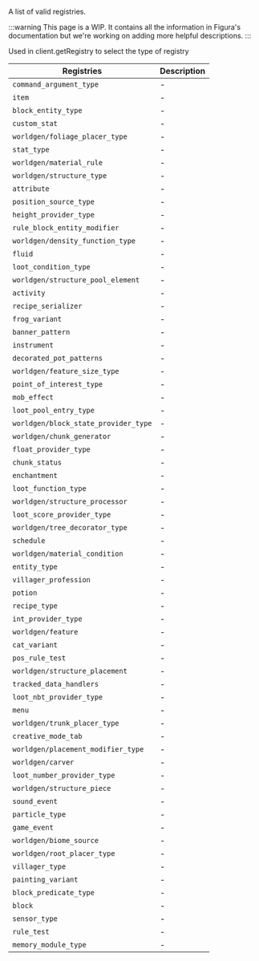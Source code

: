 A list of valid registries.

:::warning
This page is a WIP. It contains all the information in Figura's documentation but we're working on adding more helpful descriptions.
:::

Used in client.getRegistry to select the type of registry

| Registries                           | Description |
| ------------------------------------ | ----------- |
| `command_argument_type`              | -           |
| `item`                               | -           |
| `block_entity_type`                  | -           |
| `custom_stat`                        | -           |
| `worldgen/foliage_placer_type`       | -           |
| `stat_type`                          | -           |
| `worldgen/material_rule`             | -           |
| `worldgen/structure_type`            | -           |
| `attribute`                          | -           |
| `position_source_type`               | -           |
| `height_provider_type`               | -           |
| `rule_block_entity_modifier`         | -           |
| `worldgen/density_function_type`     | -           |
| `fluid`                              | -           |
| `loot_condition_type`                | -           |
| `worldgen/structure_pool_element`    | -           |
| `activity`                           | -           |
| `recipe_serializer`                  | -           |
| `frog_variant`                       | -           |
| `banner_pattern`                     | -           |
| `instrument`                         | -           |
| `decorated_pot_patterns`             | -           |
| `worldgen/feature_size_type`         | -           |
| `point_of_interest_type`             | -           |
| `mob_effect`                         | -           |
| `loot_pool_entry_type`               | -           |
| `worldgen/block_state_provider_type` | -           |
| `worldgen/chunk_generator`           | -           |
| `float_provider_type`                | -           |
| `chunk_status`                       | -           |
| `enchantment`                        | -           |
| `loot_function_type`                 | -           |
| `worldgen/structure_processor`       | -           |
| `loot_score_provider_type`           | -           |
| `worldgen/tree_decorator_type`       | -           |
| `schedule`                           | -           |
| `worldgen/material_condition`        | -           |
| `entity_type`                        | -           |
| `villager_profession`                | -           |
| `potion`                             | -           |
| `recipe_type`                        | -           |
| `int_provider_type`                  | -           |
| `worldgen/feature`                   | -           |
| `cat_variant`                        | -           |
| `pos_rule_test`                      | -           |
| `worldgen/structure_placement`       | -           |
| `tracked_data_handlers`              | -           |
| `loot_nbt_provider_type`             | -           |
| `menu`                               | -           |
| `worldgen/trunk_placer_type`         | -           |
| `creative_mode_tab`                  | -           |
| `worldgen/placement_modifier_type`   | -           |
| `worldgen/carver`                    | -           |
| `loot_number_provider_type`          | -           |
| `worldgen/structure_piece`           | -           |
| `sound_event`                        | -           |
| `particle_type`                      | -           |
| `game_event`                         | -           |
| `worldgen/biome_source`              | -           |
| `worldgen/root_placer_type`          | -           |
| `villager_type`                      | -           |
| `painting_variant`                   | -           |
| `block_predicate_type`               | -           |
| `block`                              | -           |
| `sensor_type`                        | -           |
| `rule_test`                          | -           |
| `memory_module_type`                 | -           |
